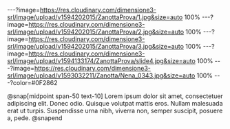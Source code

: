 ---?image=https://res.cloudinary.com/dimensione3-srl/image/upload/v1594202015/ZanottaProva/1.jpg&size=auto 100%
---?image=https://res.cloudinary.com/dimensione3-srl/image/upload/v1594202015/ZanottaProva/2.jpg&size=auto 100%
---?image=https://res.cloudinary.com/dimensione3-srl/image/upload/v1594202015/ZanottaProva/3.jpg&size=auto 100%
---?image=https://res.cloudinary.com/dimensione3-srl/image/upload/v1594133174/ZanottaProva/slide4.jpg&size=auto 100%
---?image=https://res.cloudinary.com/dimensione3-srl/image/upload/v1593032211/Zanotta/Nena_0343.jpg&size=auto 100%
---?color=#0F2862

@snap[midpoint span-50 text-10]
Lorem ipsum dolor sit amet, consectetuer adipiscing elit. Donec odio. Quisque volutpat mattis eros. Nullam malesuada erat ut turpis. Suspendisse urna nibh, viverra non, semper suscipit, posuere a, pede.
@snapend